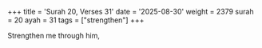 +++
title = 'Surah 20, Verses 31'
date = '2025-08-30'
weight = 2379
surah = 20
ayah = 31
tags = ["strengthen"]
+++

Strengthen me through him,
